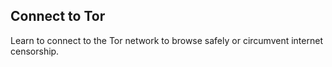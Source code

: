 ## Connect to Tor
Learn to connect to the Tor network to browse safely or circumvent internet censorship.

